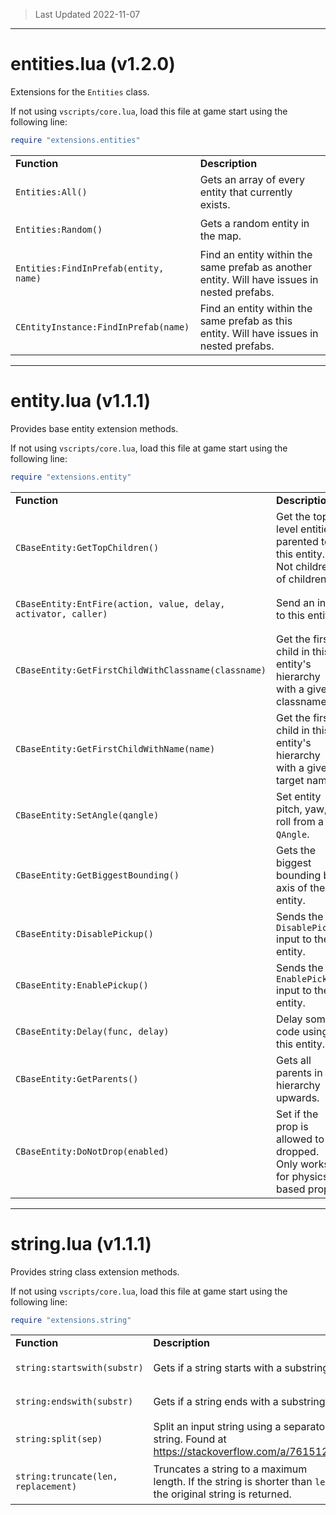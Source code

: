 > Last Updated 2022-11-07

---

# entities.lua (v1.2.0)

Extensions for the `Entities` class. 

If not using `vscripts/core.lua`, load this file at game start using the following line: 



```lua
require "extensions.entities"
```


<table><tr><td><b>Function</b></td><td><b>Description</b></td></tr><tr><td>

`Entities:All()`</td><td> Gets an array of every entity that currently exists. </td></tr><tr><td>

`Entities:Random()`</td><td> Gets a random entity in the map. </td></tr><tr><td>

`Entities:FindInPrefab(entity, name)`</td><td> Find an entity within the same prefab as another entity.  Will have issues in nested prefabs. </td></tr><tr><td>

`CEntityInstance:FindInPrefab(name)`</td><td> Find an entity within the same prefab as this entity.  Will have issues in nested prefabs. </td></tr></table>



---

# entity.lua (v1.1.1)

Provides base entity extension methods. 

If not using `vscripts/core.lua`, load this file at game start using the following line: 



```lua
require "extensions.entity"
```


<table><tr><td><b>Function</b></td><td><b>Description</b></td></tr><tr><td>

`CBaseEntity:GetTopChildren()`</td><td> Get the top level entities parented to this entity. Not children of children. </td></tr><tr><td>

`CBaseEntity:EntFire(action, value, delay, activator, caller)`</td><td> Send an input to this entity. </td></tr><tr><td>

`CBaseEntity:GetFirstChildWithClassname(classname)`</td><td> Get the first child in this entity's hierarchy with a given classname. </td></tr><tr><td>

`CBaseEntity:GetFirstChildWithName(name)`</td><td> Get the first child in this entity's hierarchy with a given target name. </td></tr><tr><td>

`CBaseEntity:SetAngle(qangle)`</td><td> Set entity pitch, yaw, roll from a `QAngle`. </td></tr><tr><td>

`CBaseEntity:GetBiggestBounding()`</td><td> Gets the biggest bounding box axis of the entity. </td></tr><tr><td>

`CBaseEntity:DisablePickup()`</td><td> Sends the `DisablePickup` input to the entity. </td></tr><tr><td>

`CBaseEntity:EnablePickup()`</td><td>Sends the `EnablePickup` input to the entity. </td></tr><tr><td>

`CBaseEntity:Delay(func, delay)`</td><td> Delay some code using this entity. </td></tr><tr><td>

`CBaseEntity:GetParents()`</td><td> Gets all parents in the hierarchy upwards. </td></tr><tr><td>

`CBaseEntity:DoNotDrop(enabled)`</td><td> Set if the prop is allowed to be dropped. Only works for physics based props. </td></tr></table>



---

# string.lua (v1.1.1)

Provides string class extension methods. 

If not using `vscripts/core.lua`, load this file at game start using the following line: 



```lua
require "extensions.string"
```


<table><tr><td><b>Function</b></td><td><b>Description</b></td></tr><tr><td>

`string:startswith(substr)`</td><td> Gets if a string starts with a substring. </td></tr><tr><td>

`string:endswith(substr)`</td><td> Gets if a string ends with a substring. </td></tr><tr><td>

`string:split(sep)`</td><td> Split an input string using a separator string.  Found at https://stackoverflow.com/a/7615129 </td></tr><tr><td>

`string:truncate(len, replacement)`</td><td> Truncates a string to a maximum length. If the string is shorter than `len` the original string is returned. </td></tr></table>



